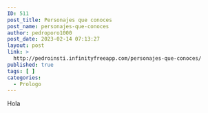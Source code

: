 ```yaml
---
ID: 511
post_title: Personajes que conoces
post_name: personajes-que-conoces
author: pedroporo1000
post_date: 2023-02-14 07:13:27
layout: post
link: >
  http://pedroinsti.infinityfreeapp.com/personajes-que-conoces/
published: true
tags: [ ]
categories:
  - Prologo
---
```

Hola